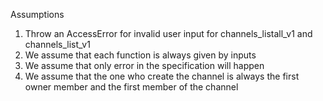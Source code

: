 Assumptions

1. Throw an AccessError for invalid user input for channels_listall_v1 and channels_list_v1
2. We assume that each function is always given by inputs
3. We assume that only error in the specification will happen
4. We assume that the one who create the channel is always the first owner member and the first member of the channel
